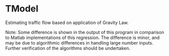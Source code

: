 # TModel
Estimating traffic flow based on application of Gravity Law.

Note: Some difference is shown in the output of this program in comparison 
	to Matlab implementations of this regression. The difference is 
	minor, and may be due to algorithmic differences in handling
	large number inputs. Further verification of the algorithms 
	should be undertaken. 
